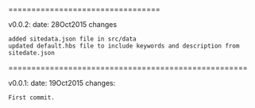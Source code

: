 =================================

v0.0.2:
date: 28Oct2015
	changes

	added sitedata.json file in src/data
	updated default.hbs file to include keywords and description from sitedate.json

====================================================
 
v0.0.1:
  date: 19Oct2015
  changes:

	First commit.
